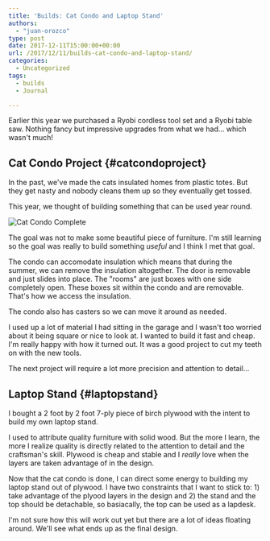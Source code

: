 ```yaml
---
title: 'Builds: Cat Condo and Laptop Stand'
authors: 
  - "juan-orozco"
type: post
date: 2017-12-11T15:00:00+00:00
url: /2017/12/11/builds-cat-condo-and-laptop-stand/
categories:
  - Uncategorized
tags:
  - builds
  - Journal

---
```

Earlier this year we purchased a Ryobi cordless tool set and a Ryobi table saw. Nothing fancy but impressive upgrades from what we had... which wasn't much!

## Cat Condo Project {#catcondoproject}

In the past, we've made the cats insulated homes from plastic totes. But they get nasty and nobody cleans them up so they eventually get tossed.

This year, we thought of building something that can be used year round.

<img src="https://i2.wp.com/res.cloudinary.com/dw1rz41wm/image/upload/c_scale,w_500/v1512962328/2017-12-10_18.52.53_h7fg7t.jpg?w=580" alt="Cat Condo Complete" data-recalc-dims="1" />

The goal was not to make some beautiful piece of furniture. I'm still learning so the goal was really to build something _useful_ and I think I met that goal.

The condo can accomodate insulation which means that during the summer, we can remove the insulation altogether. The door is removable and just slides into place. The "rooms" are just boxes with one side completely open. These boxes sit within the condo and are removable. That's how we access the insulation.

The condo also has casters so we can move it around as needed.

I used up a lot of material I had sitting in the garage and I wasn't too worried about it being square or nice to look at. I wanted to build it fast and cheap. I'm really happy with how it turned out. It was a good project to cut my teeth on with the new tools.

The next project will require a lot more precision and attention to detail...

## Laptop Stand {#laptopstand}

I bought a 2 foot by 2 foot 7-ply piece of birch plywood with the intent to build my own laptop stand.

I used to attribute quality furniture with solid wood. But the more I learn, the more I realize quality is directly related to the attention to detail and the craftsman's skill. Plywood is cheap and stable and I _really_ love when the layers are taken advantage of in the design.

Now that the cat condo is done, I can direct some energy to building my laptop stand out of plywood. I have two constraints that I want to stick to: 1) take advantage of the plyood layers in the design and 2) the stand and the top should be detachable, so basiacally, the top can be used as a lapdesk.

I'm not sure how this will work out yet but there are a lot of ideas floating around. We'll see what ends up as the final design.